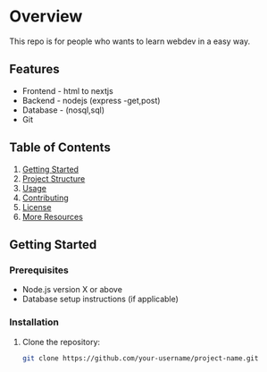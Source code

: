 # Overview
This repo is for people who wants to learn webdev in a easy way.

## Features
- Frontend - html to nextjs
- Backend - nodejs (express -get,post)
- Database - (nosql,sql)
- Git 

## Table of Contents
1. [Getting Started](#getting-started)
2. [Project Structure](#project-structure)
3. [Usage](#usage)
4. [Contributing](#contributing)
5. [License](#license)
6. [More Resources](#more-resources)

## Getting Started
### Prerequisites
- Node.js version X or above
- Database setup instructions (if applicable)

### Installation
1. Clone the repository:
   ```bash
   git clone https://github.com/your-username/project-name.git
